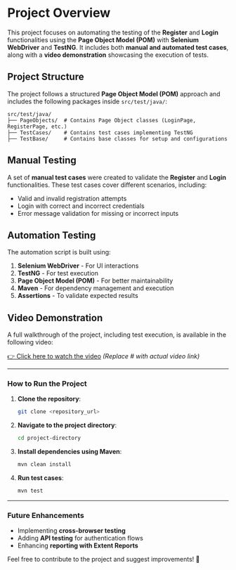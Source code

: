 # Project Overview

This project focuses on automating the testing of the **Register** and **Login** functionalities using the **Page Object Model (POM)** with **Selenium WebDriver** and **TestNG**. It includes both **manual and automated test cases**, along with a **video demonstration** showcasing the execution of tests.

## Project Structure

The project follows a structured **Page Object Model (POM)** approach and includes the following packages inside `src/test/java/`:

```
src/test/java/
├── PageObjects/  # Contains Page Object classes (LoginPage, RegisterPage, etc.)
├── TestCases/    # Contains test cases implementing TestNG
├── TestBase/     # Contains base classes for setup and configurations
```

## Manual Testing

A set of **manual test cases** were created to validate the **Register** and **Login** functionalities. These test cases cover different scenarios, including:

- Valid and invalid registration attempts
- Login with correct and incorrect credentials
- Error message validation for missing or incorrect inputs

## Automation Testing

The automation script is built using:

1. **Selenium WebDriver** - For UI interactions
2. **TestNG** - For test execution
3. **Page Object Model (POM)** - For better maintainability
4. **Maven** - For dependency management and execution
5. **Assertions** - To validate expected results

## Video Demonstration

A full walkthrough of the project, including test execution, is available in the following video:

[👉 Click here to watch the video](#) *(Replace # with actual video link)*

---

### **How to Run the Project**

1. **Clone the repository**:
   ```sh
   git clone <repository_url>
   ```
2. **Navigate to the project directory**:
   ```sh
   cd project-directory
   ```
3. **Install dependencies using Maven**:
   ```sh
   mvn clean install
   ```
4. **Run test cases**:
   ```sh
   mvn test
   ```

---

### **Future Enhancements**
- Implementing **cross-browser testing**
- Adding **API testing** for authentication flows
- Enhancing **reporting with Extent Reports**


Feel free to contribute to the project and suggest improvements! 🚀

